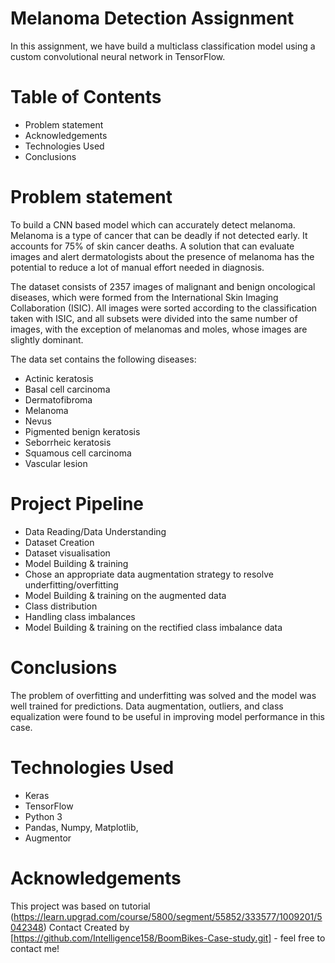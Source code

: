# Melanoma Detection Assignment

In this assignment, we have build a multiclass classification model using a custom convolutional neural network in TensorFlow.

# Table of Contents
- Problem statement
- Acknowledgements
- Technologies Used
- Conclusions

# Problem statement
To build a CNN based model which can accurately detect melanoma. Melanoma is a type of cancer that can be deadly if not detected early. It accounts for 75% of skin cancer deaths. A solution that can evaluate images and alert dermatologists about the presence of melanoma has the potential to reduce a lot of manual effort needed in diagnosis.

The dataset consists of 2357 images of malignant and benign oncological diseases, which were formed from the International Skin Imaging Collaboration (ISIC). All images were sorted according to the classification taken with ISIC, and all subsets were divided into the same number of images, with the exception of melanomas and moles, whose images are slightly dominant.

The data set contains the following diseases:

- Actinic keratosis
- Basal cell carcinoma
- Dermatofibroma
- Melanoma
- Nevus
- Pigmented benign keratosis
- Seborrheic keratosis
- Squamous cell carcinoma
- Vascular lesion

# Project Pipeline
- Data Reading/Data Understanding
- Dataset Creation
- Dataset visualisation
- Model Building & training
- Chose an appropriate data augmentation strategy to resolve underfitting/overfitting
- Model Building & training on the augmented data
- Class distribution
- Handling class imbalances
- Model Building & training on the rectified class imbalance data

# Conclusions
The problem of overfitting and underfitting was solved and the model was well trained for predictions. Data augmentation, outliers, and class equalization were found to be useful in improving model performance in this case.

# Technologies Used
- Keras
- TensorFlow
- Python 3
- Pandas, Numpy, Matplotlib,
- Augmentor

# Acknowledgements
This project was based on tutorial (https://learn.upgrad.com/course/5800/segment/55852/333577/1009201/5042348)
Contact
Created by [https://github.com/Intelligence158/BoomBikes-Case-study.git] - feel free to contact me!


<!-- Optional -->
<!-- ## License -->
<!-- This project is open source and available under the [... License](). -->

<!-- You don't have to include all sections - just the one's relevant to your project -->
